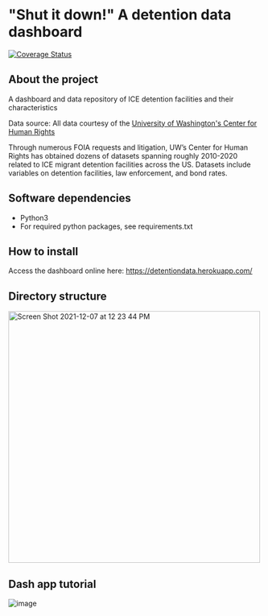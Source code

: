 # "Shut it down!" A detention data dashboard

[![Coverage Status](https://coveralls.io/repos/github/detentiondatadashboard/detention-data-dashboard/badge.svg?branch=main)](https://coveralls.io/github/detentiondatadashboard/detention-data-dashboard?branch=main)

## About the project

A dashboard and data repository of ICE detention facilities and their characteristics

Data source: All data courtesy of the [University of Washington's Center for Human Rights](https://jsis.washington.edu/humanrights/)

Through numerous FOIA requests and litigation, UW’s Center for Human Rights has obtained dozens of
datasets spanning roughly 2010-2020 related to ICE migrant detention facilities across the US. 
Datasets include variables on detention facilities, law enforcement, and bond rates.

## Software dependencies

- Python3
- For required python packages, see requirements.txt

## How to install

Access the dashboard online here: https://detentiondata.herokuapp.com/

## Directory structure

<img width="500" alt="Screen Shot 2021-12-07 at 12 23 44 PM" src="https://user-images.githubusercontent.com/32283481/145100930-7c1ae205-0155-4fef-b987-1a24e0ee1899.png">

## Dash app tutorial

![image](https://user-images.githubusercontent.com/91341415/145093061-76cfece2-e7af-47e9-b188-31eee1b8c960.png)
